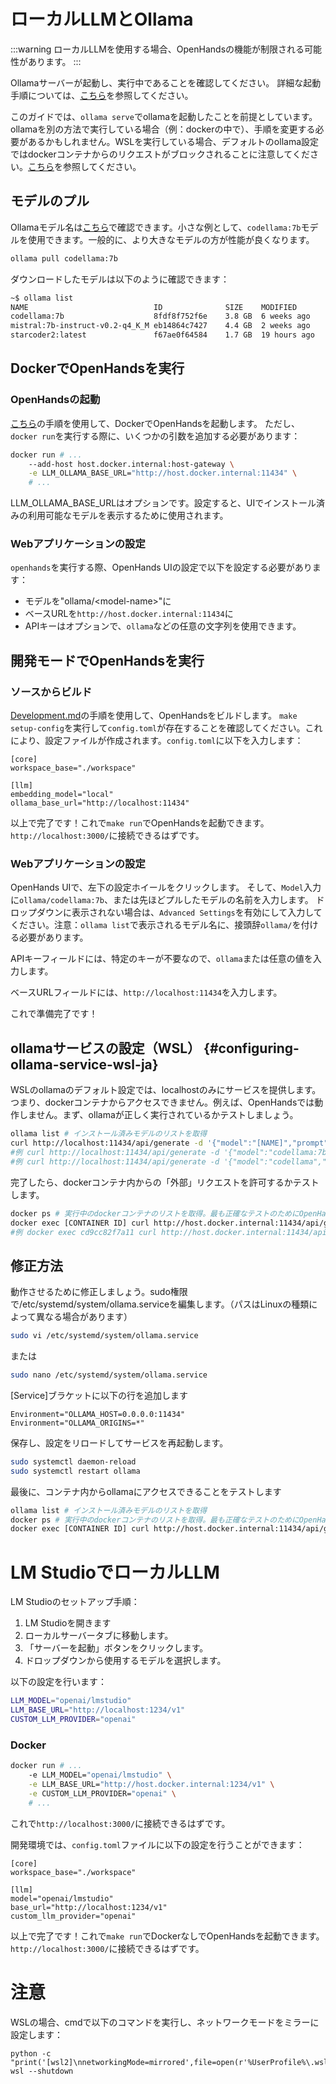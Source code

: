 # ローカルLLMとOllama

:::warning
ローカルLLMを使用する場合、OpenHandsの機能が制限される可能性があります。
:::

Ollamaサーバーが起動し、実行中であることを確認してください。
詳細な起動手順については、[こちら](https://github.com/ollama/ollama)を参照してください。

このガイドでは、`ollama serve`でollamaを起動したことを前提としています。ollamaを別の方法で実行している場合（例：dockerの中で）、手順を変更する必要があるかもしれません。WSLを実行している場合、デフォルトのollama設定ではdockerコンテナからのリクエストがブロックされることに注意してください。[こちら](#configuring-ollama-service-wsl-ja)を参照してください。

## モデルのプル

Ollamaモデル名は[こちら](https://ollama.com/library)で確認できます。小さな例として、`codellama:7b`モデルを使用できます。一般的に、より大きなモデルの方が性能が良くなります。

```bash
ollama pull codellama:7b
```

ダウンロードしたモデルは以下のように確認できます：

```bash
~$ ollama list
NAME                            ID              SIZE    MODIFIED
codellama:7b                    8fdf8f752f6e    3.8 GB  6 weeks ago
mistral:7b-instruct-v0.2-q4_K_M eb14864c7427    4.4 GB  2 weeks ago
starcoder2:latest               f67ae0f64584    1.7 GB  19 hours ago
```

## DockerでOpenHandsを実行

### OpenHandsの起動
[こちら](../getting-started)の手順を使用して、DockerでOpenHandsを起動します。
ただし、`docker run`を実行する際に、いくつかの引数を追加する必要があります：

```bash
docker run # ...
    --add-host host.docker.internal:host-gateway \
    -e LLM_OLLAMA_BASE_URL="http://host.docker.internal:11434" \
    # ...
```

LLM_OLLAMA_BASE_URLはオプションです。設定すると、UIでインストール済みの利用可能なモデルを表示するために使用されます。


### Webアプリケーションの設定

`openhands`を実行する際、OpenHands UIの設定で以下を設定する必要があります：
- モデルを"ollama/&lt;model-name&gt;"に
- ベースURLを`http://host.docker.internal:11434`に
- APIキーはオプションで、`ollama`などの任意の文字列を使用できます。


## 開発モードでOpenHandsを実行

### ソースからビルド

[Development.md](https://github.com/All-Hands-AI/OpenHands/blob/main/Development.md)の手順を使用して、OpenHandsをビルドします。
`make setup-config`を実行して`config.toml`が存在することを確認してください。これにより、設定ファイルが作成されます。`config.toml`に以下を入力します：

```
[core]
workspace_base="./workspace"

[llm]
embedding_model="local"
ollama_base_url="http://localhost:11434"

```

以上で完了です！これで`make run`でOpenHandsを起動できます。`http://localhost:3000/`に接続できるはずです。

### Webアプリケーションの設定

OpenHands UIで、左下の設定ホイールをクリックします。
そして、`Model`入力に`ollama/codellama:7b`、または先ほどプルしたモデルの名前を入力します。
ドロップダウンに表示されない場合は、`Advanced Settings`を有効にして入力してください。注意：`ollama list`で表示されるモデル名に、接頭辞`ollama/`を付ける必要があります。

APIキーフィールドには、特定のキーが不要なので、`ollama`または任意の値を入力します。

ベースURLフィールドには、`http://localhost:11434`を入力します。

これで準備完了です！

## ollamaサービスの設定（WSL） {#configuring-ollama-service-wsl-ja}

WSLのollamaのデフォルト設定では、localhostのみにサービスを提供します。つまり、dockerコンテナからアクセスできません。例えば、OpenHandsでは動作しません。まず、ollamaが正しく実行されているかテストしましょう。

```bash
ollama list # インストール済みモデルのリストを取得
curl http://localhost:11434/api/generate -d '{"model":"[NAME]","prompt":"hi"}'
#例 curl http://localhost:11434/api/generate -d '{"model":"codellama:7b","prompt":"hi"}'
#例 curl http://localhost:11434/api/generate -d '{"model":"codellama","prompt":"hi"}' #タグは1つしかない場合はオプション
```

完了したら、dockerコンテナ内からの「外部」リクエストを許可するかテストします。

```bash
docker ps # 実行中のdockerコンテナのリストを取得。最も正確なテストのためにOpenHandsサンドボックスコンテナを選択。
docker exec [CONTAINER ID] curl http://host.docker.internal:11434/api/generate -d '{"model":"[NAME]","prompt":"hi"}'
#例 docker exec cd9cc82f7a11 curl http://host.docker.internal:11434/api/generate -d '{"model":"codellama","prompt":"hi"}'
```

## 修正方法

動作させるために修正しましょう。sudo権限で/etc/systemd/system/ollama.serviceを編集します。（パスはLinuxの種類によって異なる場合があります）

```bash
sudo vi /etc/systemd/system/ollama.service
```

または

```bash
sudo nano /etc/systemd/system/ollama.service
```

[Service]ブラケットに以下の行を追加します

```
Environment="OLLAMA_HOST=0.0.0.0:11434"
Environment="OLLAMA_ORIGINS=*"
```

保存し、設定をリロードしてサービスを再起動します。

```bash
sudo systemctl daemon-reload
sudo systemctl restart ollama
```

最後に、コンテナ内からollamaにアクセスできることをテストします

```bash
ollama list # インストール済みモデルのリストを取得
docker ps # 実行中のdockerコンテナのリストを取得。最も正確なテストのためにOpenHandsサンドボックスコンテナを選択。
docker exec [CONTAINER ID] curl http://host.docker.internal:11434/api/generate -d '{"model":"[NAME]","prompt":"hi"}'
```


# LM StudioでローカルLLM

LM Studioのセットアップ手順：
1. LM Studioを開きます
2. ローカルサーバータブに移動します。
3. 「サーバーを起動」ボタンをクリックします。
4. ドロップダウンから使用するモデルを選択します。


以下の設定を行います：
```bash
LLM_MODEL="openai/lmstudio"
LLM_BASE_URL="http://localhost:1234/v1"
CUSTOM_LLM_PROVIDER="openai"
```

### Docker

```bash
docker run # ...
    -e LLM_MODEL="openai/lmstudio" \
    -e LLM_BASE_URL="http://host.docker.internal:1234/v1" \
    -e CUSTOM_LLM_PROVIDER="openai" \
    # ...
```

これで`http://localhost:3000/`に接続できるはずです。

開発環境では、`config.toml`ファイルに以下の設定を行うことができます：

```
[core]
workspace_base="./workspace"

[llm]
model="openai/lmstudio"
base_url="http://localhost:1234/v1"
custom_llm_provider="openai"
```

以上で完了です！これで`make run`でDockerなしでOpenHandsを起動できます。`http://localhost:3000/`に接続できるはずです。

# 注意

WSLの場合、cmdで以下のコマンドを実行し、ネットワークモードをミラーに設定します：

```
python -c  "print('[wsl2]\nnetworkingMode=mirrored',file=open(r'%UserProfile%\.wslconfig','w'))"
wsl --shutdown
```
